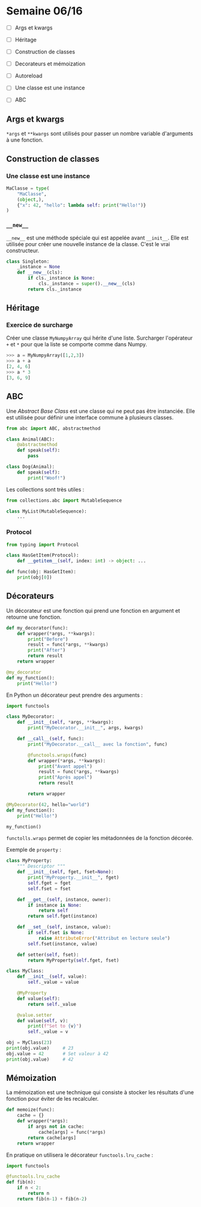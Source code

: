 # Semaine 06/16

- [ ] Args et kwargs
- [ ] Héritage
- [ ] Construction de classes
- [ ] Decorateurs et mémoization
- [ ] Autoreload
- [ ] Une classe est une instance
- [ ] ABC



## Args et kwargs

`*args` et `**kwargs` sont utilisés pour passer un nombre variable d'arguments à une fonction.

## Construction de classes

### Une classe est une instance

```py
MaClasse = type(
    "MaClasse",
    (object,),
    {"x": 42, "hello": lambda self: print("Hello!")}
)
```

### `__new__`

`__new__` est une méthode spéciale qui est appelée avant `__init__`.
Elle est utilisée pour créer une nouvelle instance de la classe. C'est le vrai constructeur.

```py
class Singleton:
    _instance = None
    def __new__(cls):
        if cls._instance is None:
            cls._instance = super().__new__(cls)
        return cls._instance
```

## Héritage

### Exercice de surcharge

Créer une classe `MyNumpyArray` qui hérite d'une liste.
Surcharger l'opérateur `+` et `*` pour que la liste se comporte comme dans Numpy.

```py
>>> a = MyNumpyArray([1,2,3])
>>> a + a
[2, 4, 6]
>>> a * 3
[3, 6, 9]
```

## ABC

Une *Abstract Base Class* est une classe qui ne peut pas être instanciée.
Elle est utilisée pour définir une interface commune à plusieurs classes.

```py
from abc import ABC, abstractmethod

class Animal(ABC):
    @abstractmethod
    def speak(self):
        pass

class Dog(Animal):
    def speak(self):
        print("Woof!")
```

Les collections sont très utiles :

```py
from collections.abc import MutableSequence

class MyList(MutableSequence):
    ...
```

### Protocol

```py
from typing import Protocol

class HasGetItem(Protocol):
    def __getitem__(self, index: int) -> object: ...

def func(obj: HasGetItem):
    print(obj[0])
```

## Décorateurs

Un décorateur est une fonction qui prend une fonction en argument et retourne une fonction.

```py
def my_decorator(func):
    def wrapper(*args, **kwargs):
        print("Before")
        result = func(*args, **kwargs)
        print("After")
        return result
    return wrapper

@my_decorator
def my_function():
    print("Hello!")
```

En Python un décorateur peut prendre des arguments :

```py
import functools

class MyDecorator:
    def __init__(self, *args, **kwargs):
        print("MyDecorator.__init__", args, kwargs)

    def __call__(self, func):
        print("MyDecorator.__call__ avec la fonction", func)

        @functools.wraps(func)
        def wrapper(*args, **kwargs):
            print("Avant appel")
            result = func(*args, **kwargs)
            print("Après appel")
            return result

        return wrapper

@MyDecorator(42, hello="world")
def my_function():
    print("Hello!")

my_function()
```

`functolls.wraps` permet de copier les métadonnées de la fonction décorée.

Exemple de `property` :

```py
class MyProperty:
    """ Descriptor """
    def __init__(self, fget, fset=None):
        print("MyProperty.__init__", fget)
        self.fget = fget
        self.fset = fset

    def __get__(self, instance, owner):
        if instance is None:
            return self
        return self.fget(instance)

    def __set__(self, instance, value):
        if self.fset is None:
            raise AttributeError("Attribut en lecture seule")
        self.fset(instance, value)

    def setter(self, fset):
        return MyProperty(self.fget, fset)

class MyClass:
    def __init__(self, value):
        self._value = value

    @MyProperty
    def value(self):
        return self._value

    @value.setter
    def value(self, v):
        print(f"Set to {v}")
        self._value = v

obj = MyClass(23)
print(obj.value)     # 23
obj.value = 42       # Set valeur à 42
print(obj.value)     # 42
```

## Mémoization

La mémoization est une technique qui consiste à stocker les résultats d'une fonction pour éviter de les recalculer.

```py
def memoize(func):
    cache = {}
    def wrapper(*args):
        if args not in cache:
            cache[args] = func(*args)
        return cache[args]
    return wrapper
```

En pratique on utilisera le décorateur `functools.lru_cache` :

```py
import functools

@functools.lru_cache
def fib(n):
    if n < 2:
        return n
    return fib(n-1) + fib(n-2)
```
